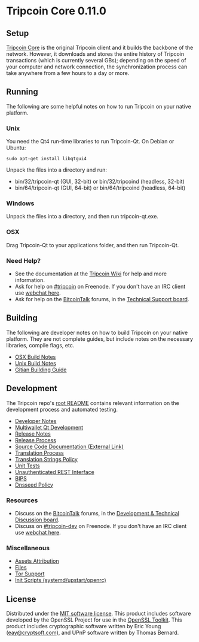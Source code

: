 Tripcoin Core 0.11.0
=====================

Setup
---------------------
[Tripcoin Core](http://tripcoin.org/en/download) is the original Tripcoin client and it builds the backbone of the network. However, it downloads and stores the entire history of Tripcoin transactions (which is currently several GBs); depending on the speed of your computer and network connection, the synchronization process can take anywhere from a few hours to a day or more.

Running
---------------------
The following are some helpful notes on how to run Tripcoin on your native platform. 

### Unix

You need the Qt4 run-time libraries to run Tripcoin-Qt. On Debian or Ubuntu:

	sudo apt-get install libqtgui4

Unpack the files into a directory and run:

- bin/32/tripcoin-qt (GUI, 32-bit) or bin/32/tripcoind (headless, 32-bit)
- bin/64/tripcoin-qt (GUI, 64-bit) or bin/64/tripcoind (headless, 64-bit)



### Windows

Unpack the files into a directory, and then run tripcoin-qt.exe.

### OSX

Drag Tripcoin-Qt to your applications folder, and then run Tripcoin-Qt.

### Need Help?

* See the documentation at the [Tripcoin Wiki](https://en.tripcoin.it/wiki/Main_Page)
for help and more information.
* Ask for help on [#tripcoin](http://webchat.freenode.net?channels=tripcoin) on Freenode. If you don't have an IRC client use [webchat here](http://webchat.freenode.net?channels=tripcoin).
* Ask for help on the [BitcoinTalk](https://tripcointalk.org/) forums, in the [Technical Support board](https://tripcointalk.org/index.php?board=4.0).

Building
---------------------
The following are developer notes on how to build Tripcoin on your native platform. They are not complete guides, but include notes on the necessary libraries, compile flags, etc.

- [OSX Build Notes](build-osx.md)
- [Unix Build Notes](build-unix.md)
- [Gitian Building Guide](gitian-building.md)

Development
---------------------
The Tripcoin repo's [root README](https://github.com/tripcoin/tripcoin/blob/master/README.md) contains relevant information on the development process and automated testing.

- [Developer Notes](developer-notes.md)
- [Multiwallet Qt Development](multiwallet-qt.md)
- [Release Notes](release-notes.md)
- [Release Process](release-process.md)
- [Source Code Documentation (External Link)](https://dev.visucore.com/tripcoin/doxygen/)
- [Translation Process](translation_process.md)
- [Translation Strings Policy](translation_strings_policy.md)
- [Unit Tests](unit-tests.md)
- [Unauthenticated REST Interface](REST-interface.md)
- [BIPS](bips.md)
- [Dnsseed Policy](dnsseed-policy.md)

### Resources
* Discuss on the [BitcoinTalk](https://tripcointalk.org/) forums, in the [Development & Technical Discussion board](https://tripcointalk.org/index.php?board=6.0).
* Discuss on [#tripcoin-dev](http://webchat.freenode.net/?channels=tripcoin) on Freenode. If you don't have an IRC client use [webchat here](http://webchat.freenode.net/?channels=tripcoin-dev).

### Miscellaneous
- [Assets Attribution](assets-attribution.md)
- [Files](files.md)
- [Tor Support](tor.md)
- [Init Scripts (systemd/upstart/openrc)](init.md)

License
---------------------
Distributed under the [MIT software license](http://www.opensource.org/licenses/mit-license.php).
This product includes software developed by the OpenSSL Project for use in the [OpenSSL Toolkit](https://www.openssl.org/). This product includes
cryptographic software written by Eric Young ([eay@cryptsoft.com](mailto:eay@cryptsoft.com)), and UPnP software written by Thomas Bernard.
